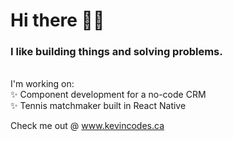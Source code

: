 # Hi there 👋😄

### I like building things and solving problems.
<br/>
I'm working on:
<br/>
✨ Component development for a no-code CRM
<br/>
✨ Tennis matchmaker built in React Native


Check me out @ www.kevincodes.ca

<!--
**5PK/5PK** is a ✨ _special_ ✨ repository because its `README.md` (this file) appears on your GitHub profile.

Here are some ideas to get you started:

- 🔭 I’m currently working on ...
- 🌱 I’m currently learning ...
- 👯 I’m looking to collaborate on ...
- 🤔 I’m looking for help with ...
- 💬 Ask me about ...
- 📫 How to reach me: ...
- 😄 Pronouns: ...
- ⚡ Fun fact: ...
-->
